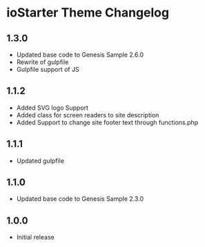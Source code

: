 # ioStarter Theme Changelog

## 1.3.0
* Updated base code to Genesis Sample 2.6.0
* Rewrite of gulpfile
* Gulpfile support of JS

## 1.1.2
* Added SVG logo Support
* Added class for screen readers to site description
* Added Support to change site footer text through functions.php

## 1.1.1
* Updated gulpfile

## 1.1.0
* Updated base code to Genesis Sample 2.3.0

## 1.0.0
* Initial release